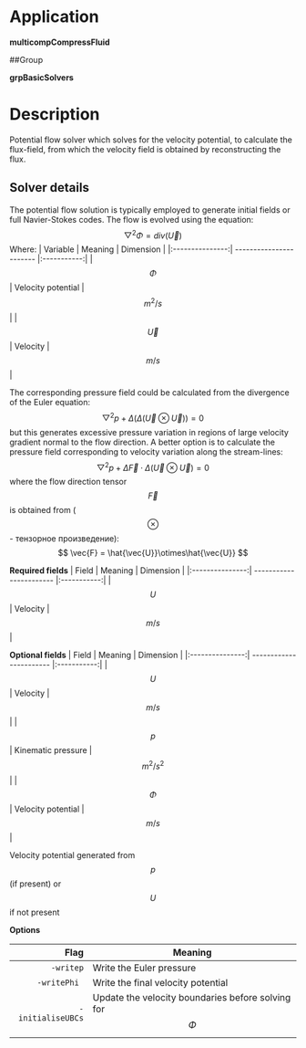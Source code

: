 # Application
**multicompCompressFluid**

##Group

**grpBasicSolvers**

# Description
Potential flow solver which solves for the velocity potential, to calculate the flux-field, from which the velocity field is obtained by reconstructing the flux.

## Solver details
The potential flow solution is typically employed to generate initial fields or full Navier-Stokes codes.  The flow is evolved using the equation:
$$
	{\bigtriangledown}^{2} \Phi = div(\vec{U})
$$
Where:
| Variable     	  | Meaning    				| Dimension   |
|:---------------:| ----------------------- |:-----------:|
| $$\Phi$$     	  | Velocity potential  	| $$m^2/s$$	  |
| $$\vec{U}$$     | Velocity 				| $$m/s$$	  |


The corresponding pressure field could be calculated from the divergence of the Euler equation:
$$
{\bigtriangledown}^{2} p + \Delta\left(\Delta(\vec{U}\otimes\vec{U})\right) = 0
$$
but this generates excessive pressure variation in regions of large velocity gradient normal to the flow direction.  A better option is to calculate the pressure field corresponding to velocity variation along the stream-lines:
$$
{\bigtriangledown}^{2} p + \Delta{\vec{F}\cdot\Delta(\vec{U}\otimes\vec{U}})= 0
$$
where the flow direction tensor $$\vec{F}$$ is obtained from ($$\otimes$$ - тензорное произведение):
$$
\vec{F} = \hat{\vec{U}}\otimes\hat{\vec{U}}
$$

**Required fields**
| Field     	  | Meaning    				| Dimension   |
|:---------------:| ----------------------- |:-----------:|
|   $$U$$     	  | Velocity 			  	| $$m/s$$	  |

**Optional fields**
| Field     	  | Meaning    				| Dimension   |
|:---------------:| ----------------------- |:-----------:|
|   $$U$$     	  | Velocity 			  	| $$m/s$$	  |
|	$$p$$         | Kinematic pressure      | $$m^2/s^2$$ |
|	$$\Phi$$      | Velocity potential 		| $$m/s$$	  |

Velocity potential generated from $$p$$ (if present) or $$U$$ if not present

**Options**

| Flag	     	        | Meaning   			  								   |
|----------------------:| -------------------------------------------------------- |
|	`-writep`   	    | Write the Euler pressure								   |
|	`-writePhi `		| Write the final velocity potential					   |
|	`-initialiseUBCs`   | Update the velocity boundaries before solving for $$\Phi$$	|
